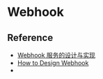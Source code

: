 # Webhook 


## Reference
- [Webhook 服务的设计与实现](https://blog.whichxjy.com/webhook-service-design/)
- [How to Design Webhook](https://pyemma.github.io/How-to-Design-Webhook/)
- 